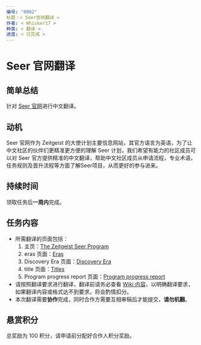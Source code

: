 ```yaml
---
编号: "0002"
标题：< Seer官网翻译 >
作者: < Whisker17 >
种类: < 翻译 >
进度: < 已完成 >
---
```


# Seer 官网翻译

## 简单总结

针对 [Seer 官网](https://zeitgeist-seer.com/)进行中文翻译。

## 动机

Seer 官网作为 Zeitgeist 的大使计划主要信息网站，其官方语言为英语，为了让中文社区的伙伴们更精准更方便的理解 Seer 计划，我们希望有能力的社区成员可以对 Seer 官方提供精准的中文翻译，帮助中文社区成员从申请流程，专业术语，任务规则及晋升流程等方面了解Seer项目，从而更好的参与进来。

## 持续时间

领取任务后**一周内**完成。

## 任务内容

- 所需翻译的页面包括：
  1. 主页：[The Zeitgeist Seer Program](https://zeitgeist-seer.com/) 
  2. eras 页面：[Eras](https://zeitgeist-seer.com/zeitgeists) 
  3. Discovery Era 页面：[Discovery Era](https://zeitgeist-seer.com/33596a9bcf95416b9e4cf54635f4edbf) 
  4. title 页面：[Titles](https://zeitgeist-seer.com/titles) 
  5. Program progress report 页面：[Program progress report](https://zeitgeist-seer.com/report) 
- 请按照翻译要求进行翻译，翻译前请务必查看 [Wiki 内容](https://github.com/zeitgeistpm/Seer-For-China/wiki)，以明确翻译要求，如果翻译内容或格式达不到要求，将会酌情扣分。
- 本次翻译需要**协作**完成，同时合作方需要互相审稿后才能提交，**请勿机翻**。

## 悬赏积分

总奖励为 100 积分，请申请前分配好合作人积分奖励。

